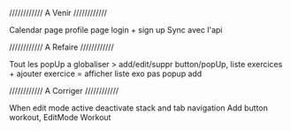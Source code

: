 //////////// A Venir ////////////

Calendar page
profile page
login + sign up
Sync avec l'api


//////////// A Refaire ////////////

Tout les popUp a globaliser >  add/edit/suppr button/popUp, 
liste exercices + ajouter exercice = afficher liste exo pas popup add


//////////// A Corriger ////////////

When edit mode active deactivate  stack and tab navigation
Add button workout, 
EditMode Workout 